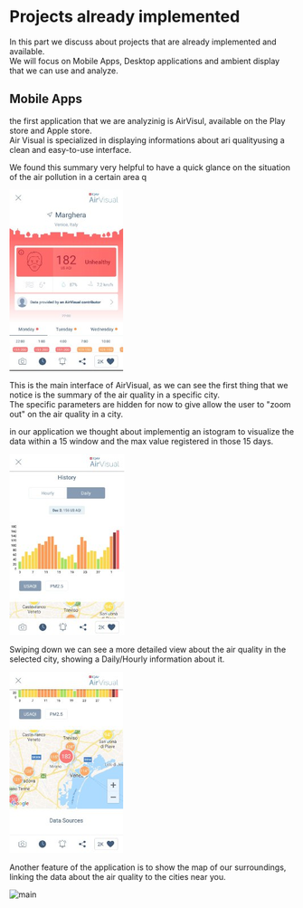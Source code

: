 # Projects already implemented
In this part we discuss about projects that are already implemented and available.  
We will focus on Mobile Apps, Desktop applications and ambient display that we can use and analyze.

## Mobile Apps


the first application that we are analyzinig is AirVisul, available on the Play store and Apple store.  
Air Visual is specialized in displaying informations about ari qualityusing a clean and easy-to-use interface.

We found this summary very helpful to have a quick glance on the situation of the air pollution in a certain area q

![](./Screenshots/AirVisual1.jpeg "main")

This is the main interface of AirVisual, as we can see the first thing that we notice is the summary of the air quality in a specific city.  
The specific parameters are hidden for now to give allow the user to "zoom out" on the air quality in a city.  

in our application we thought about implementig an istogram to visualize the data within a 15 window and the max value registered in those 15 days.

![](./Screenshots/AirVisual2.jpeg "main")

Swiping down we can see a more detailed view about the air quality in the selected city, showing a Daily/Hourly information about it.

![](./Screenshots/AirVisualMap.jpeg "main")

Another feature of the application is to show the map of our surroundings, linking the data about the air quality to the cities near you.

![](./Screenshots/Graphicinrespecttotime.jpeg "main") 







